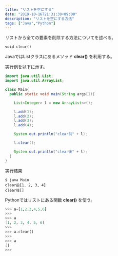 ```yaml
---
title: "リストを空にする"
date: "2019-10-16T21:31:30+09:00"
description: "リストを空にする方法"
tags: ["Java","Python"]
---
```


リストから全ての要素を削除する方法についてを述べる。  

<div class="note_content_by_programming_language" id="note_content_Java">

`void clear()`  

JavaではListクラスにあるメソッド **clear()** を利用する。  

実行例を以下に示す。

```java
import java.util.List;
import java.util.ArrayList;

class Main{
  public static void main(String args[]){

    List<Integer> l = new ArrayList<>();

    l.add(1);
    l.add(2);
    l.add(3);
    l.add(4);

    System.out.println("clear前" + l);

    l.clear();

    System.out.println("clear後" + l);
  }
}
```

実行結果

```
$ java Main
clear前[1, 2, 3, 4]
clear後[]
```

</div>
<div class="note_content_by_programming_language" id="note_content_Python">

Pythonではリストにある関数 **clear()** を使う。

```python
>>> a=[1,2,3,4,5,6]
>>> 
>>> a
[1, 2, 3, 4, 5, 6]
>>> 
>>> a.clear()
>>> 
>>> a
[]
>>> 
```

</div>

